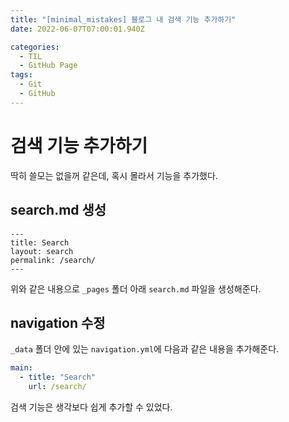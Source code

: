 ```yaml
---
title: "[minimal_mistakes] 블로그 내 검색 기능 추가하기"
date: 2022-06-07T07:00:01.940Z

categories:
  - TIL
  - GitHub Page
tags:
  - Git
  - GitHub
---
```


# 검색 기능 추가하기
딱히 쓸모는 없을꺼 같은데, 혹시 몰라서 기능을 추가했다.

## search.md 생성
```
---
title: Search
layout: search
permalink: /search/
---
```
위와 같은 내용으로 `_pages` 폴더 아래 `search.md` 파일을 생성해준다.

## navigation 수정
`_data` 폴더 안에 있는 `navigation.yml`에 다음과 같은 내용을 추가해준다.  
```yml
main:
  - title: "Search"
    url: /search/
```

검색 기능은 생각보다 쉽게 추가할 수 있었다.
